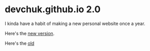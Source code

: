 # devchuk.github.io 2.0

I kinda have a habit of making a new personal website once a year.

Here's the [new version](http://devchuk.github.io/).

Here's the [old](http://devchuk.github.io/devchukV1)